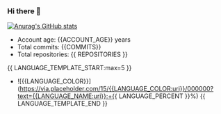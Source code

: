 ### Hi there 👋
[![Anurag's GitHub stats](https://github-readme-stats.vercel.app/api?username=REgorion)](https://github.com/anuraghazra/github-readme-stats&count_private=true)

 - Account age: {{ACCOUNT_AGE}} years
 - Total commits: {{COMMITS}}
 - Total repositories: {{ REPOSITORIES }}

{{ LANGUAGE_TEMPLATE_START:max=5 }}
 - ![{{LANGUAGE_COLOR}}](https://via.placeholder.com/15/{{LANGUAGE_COLOR:uri}}/000000?text={{LANGUAGE_NAME:uri}}:+{{ LANGUAGE_PERCENT }}%)
{{ LANGUAGE_TEMPLATE_END }}
